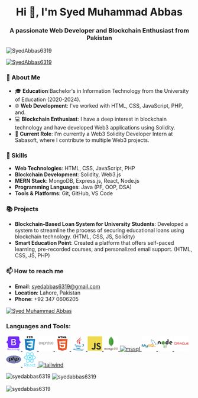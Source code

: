 <h1 align="center">Hi 👋, I'm Syed Muhammad Abbas</h1>
<h3 align="center">A passionate Web Developer and Blockchain Enthusiast from Pakistan</h3>

<p align="left"> 
  <img src="https://komarev.com/ghpvc/?username=SyedAbbas6319&label=Profile%20views&color=0e75b6&style=flat" alt="SyedAbbas6319" /> 
</p>

<p align="left"> 
  <a href="https://github.com/ryo-ma/github-profile-trophy">
    <img src="https://github-profile-trophy.vercel.app/?username=SyedAbbas6319" alt="SyedAbbas6319" />
  </a> 
</p>

### 🌟 About Me

- 🎓 **Education**:Bachelor's in Information Technology from the University of Education (2020-2024).
- 🌐 **Web Development**: I've worked with HTML, CSS, JavaScript, PHP, and.
- 💻 **Blockchain Enthusiast**: I have a deep interest in blockchain technology and have developed Web3 applications using Solidity.
- 🚀 **Current Role**: I'm currently a Web3 Solidity Developer Intern at Sabasoft, where I contribute to multiple Web3 projects.

### 🔧 Skills

- **Web Technologies**: HTML, CSS, JavaScript, PHP
- **Blockchain Development**: Solidity, Web3.js
- **MERN Stack**: MongoDB, Express.js, React, Node.js
- **Programming Languages**: Java (PF, OOP, DSA)
- **Tools & Platforms**: Git, GitHub, VS Code

### 📚 Projects

- **Blockchain-Based Loan System for University Students**: Developed a system to streamline the process of securing educational loans using blockchain technology. (HTML, CSS, JS, Solidity)
- **Smart Education Point**: Created a platform that offers self-paced learning, pre-recorded courses, and personalized email support. (HTML, CSS, JS, PHP)

### 📫 How to reach me

- **Email**: syedabbas6319@gmail.com
- **Location**: Lahore, Pakistan
- **Phone**: +92 347 0606205

<p align="left">
  <a href="https://www.linkedin.com/in/syed-muhammad-abbas-7a1201215" target="blank">
    <img align="center" src="https://raw.githubusercontent.com/rahuldkjain/github-profile-readme-generator/master/src/images/icons/Social/linked-in-alt.svg" alt="Syed Muhammad Abbas" height="30" width="40" />
  </a>
</p>

<h3 align="left">Languages and Tools:</h3>
<p align="left"> <a href="https://getbootstrap.com" target="_blank" rel="noreferrer"> <img src="https://raw.githubusercontent.com/devicons/devicon/master/icons/bootstrap/bootstrap-plain-wordmark.svg" alt="bootstrap" width="40" height="40"/> </a> <a href="https://www.w3schools.com/css/" target="_blank" rel="noreferrer"> <img src="https://raw.githubusercontent.com/devicons/devicon/master/icons/css3/css3-original-wordmark.svg" alt="css3" width="40" height="40"/> </a> <a href="https://expressjs.com" target="_blank" rel="noreferrer"> <img src="https://raw.githubusercontent.com/devicons/devicon/master/icons/express/express-original-wordmark.svg" alt="express" width="40" height="40"/> </a> <a href="https://www.w3.org/html/" target="_blank" rel="noreferrer"> <img src="https://raw.githubusercontent.com/devicons/devicon/master/icons/html5/html5-original-wordmark.svg" alt="html5" width="40" height="40"/> </a> <a href="https://www.java.com" target="_blank" rel="noreferrer"> <img src="https://raw.githubusercontent.com/devicons/devicon/master/icons/java/java-original.svg" alt="java" width="40" height="40"/> </a> <a href="https://developer.mozilla.org/en-US/docs/Web/JavaScript" target="_blank" rel="noreferrer"> <img src="https://raw.githubusercontent.com/devicons/devicon/master/icons/javascript/javascript-original.svg" alt="javascript" width="40" height="40"/> </a> <a href="https://www.mongodb.com/" target="_blank" rel="noreferrer"> <img src="https://raw.githubusercontent.com/devicons/devicon/master/icons/mongodb/mongodb-original-wordmark.svg" alt="mongodb" width="40" height="40"/> </a> <a href="https://www.microsoft.com/en-us/sql-server" target="_blank" rel="noreferrer"> <img src="https://www.svgrepo.com/show/303229/microsoft-sql-server-logo.svg" alt="mssql" width="40" height="40"/> </a> <a href="https://www.mysql.com/" target="_blank" rel="noreferrer"> <img src="https://raw.githubusercontent.com/devicons/devicon/master/icons/mysql/mysql-original-wordmark.svg" alt="mysql" width="40" height="40"/> </a> <a href="https://nodejs.org" target="_blank" rel="noreferrer"> <img src="https://raw.githubusercontent.com/devicons/devicon/master/icons/nodejs/nodejs-original-wordmark.svg" alt="nodejs" width="40" height="40"/> </a> <a href="https://www.oracle.com/" target="_blank" rel="noreferrer"> <img src="https://raw.githubusercontent.com/devicons/devicon/master/icons/oracle/oracle-original.svg" alt="oracle" width="40" height="40"/> </a> <a href="https://www.php.net" target="_blank" rel="noreferrer"> <img src="https://raw.githubusercontent.com/devicons/devicon/master/icons/php/php-original.svg" alt="php" width="40" height="40"/> </a> <a href="https://reactjs.org/" target="_blank" rel="noreferrer"> <img src="https://raw.githubusercontent.com/devicons/devicon/master/icons/react/react-original-wordmark.svg" alt="react" width="40" height="40"/> </a> <a href="https://tailwindcss.com/" target="_blank" rel="noreferrer"> <img src="https://www.vectorlogo.zone/logos/tailwindcss/tailwindcss-icon.svg" alt="tailwind" width="40" height="40"/> </a> </p>

<p><img align="left" src="https://github-readme-stats.vercel.app/api/top-langs?username=syedabbas6319&show_icons=true&locale=en&layout=compact" alt="syedabbas6319" /></p>

<p>&nbsp;<img align="center" src="https://github-readme-stats.vercel.app/api?username=syedabbas6319&show_icons=true&locale=en" alt="syedabbas6319" /></p>

<p><img align="center" src="https://github-readme-streak-stats.herokuapp.com/?user=syedabbas6319&" alt="syedabbas6319" /></p>

